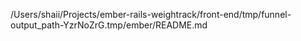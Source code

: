 /Users/shaii/Projects/ember-rails-weightrack/front-end/tmp/funnel-output_path-YzrNoZrG.tmp/ember/README.md